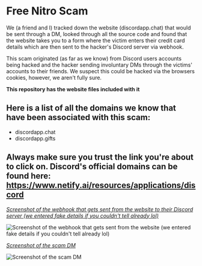 # Free Nitro Scam

We (a friend and I) tracked down the website (discordapp.chat) that would be sent through a DM, looked through all the source code and found that the website takes you to a form where the victim enters their credit card details which are then sent to the hacker's Discord server via webhook. 

This scam originated (as far as we know) from Discord users accounts being hacked and the hacker sending involuntary DMs through the victims' accounts to their friends. We suspect this could be hacked via the browsers cookies, however, we aren't fully sure.

**This repository has the website files included with it**

## Here is a list of all the domains we know that have been associated with this scam:
- discordapp.chat
- discordapp.gifts

## Always make sure you trust the link you're about to click on. Discord's official domains can be found here: https://www.netify.ai/resources/applications/discord


<ins>*Screenshot of the webhook that gets sent from the website to their Discord server (we entered fake details if you couldn't tell already lol)*</ins>

<img src="https://i.ibb.co/TPxmDNt/Screen-Shot-2021-07-22-at-7-33-01-pm.png" alt="Screenshot of the webhook that gets sent from the website (we entered fake details if you couldn't tell already lol)"/>

<ins>*Screenshot of the scam DM*</ins>

<img src="https://i.ibb.co/FxykHKc/Screen-Shot-2021-07-22-at-7-09-25-pm.png" alt="Screenshot of the scam DM"/>

